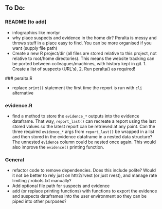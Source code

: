 ## To Do:

### README (to add)
- infographics like mortyr
- why place suspects and evidence in the home dir? Peralta is messy and throws
  stuff in a place easy to find. You can be more organised if you want (supply
  file path)
- Create a new R project/dir (all files are stored relative to this project,
  not relative to root/home directories). This means the website tracking can
  be ported between colleagues/machines, with history kept in git. 1. Create a 
  list of suspects (URL's), 2. Run peralta() as required!

### peralta.R
- replace `print()` statement the first time the report is run with `cli`
  alternative

### evidence.R
- find a method to store the `evidence_*` outputs into the evidence
  dataframe. That way, `report_last()` can recreate a report using the last
  stored values so the latest report can be retrieved at any point. Can the
  three required `evidence_*` args from `report_last()` be wrapped in a list and
  then stored in the evidence dataframe in a nested data structure? The unnested
  `evidence` column could be nested once again. This would also improve the 
  `evidence()` printing function. 

### General
- refactor code to remove dependencies. Does this include polite? Would it not
  be better to rely just on httr2/rvest (or just rvest), and manage rate
  limiting / robots.txt manually?
- Add optional file path for suspects and evidence
- add (or replace printing functions) with functions to export the evidence and
  suspects dataframes into the user environment so they can be piped into other
  purposes?